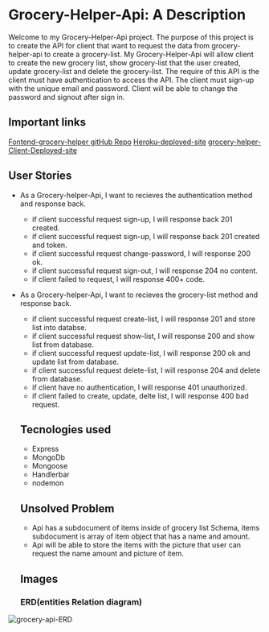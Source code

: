 # Grocery-Helper-Api: A Description

Welcome to my Grocery-Helper-Api project. The purpose of this project is to create the API for client that want to request the data from grocery-helper-api to create a grocery-list. My Grocery-Helper-Api will allow client to create the new grocery list, show grocery-list that the user created, update grocery-list and delete the grocery-list. The require of this API is the client must have authentication to access the API. The client must sign-up with the unique email and password. Client will be able to change the password and signout after sign in.

## Important links
<!-- need the web application link -->

[Fontend-grocery-helper gitHub Repo](https://github.com/Nuanjan/grocery-helper-client)
[Heroku-deployed-site](https://pure-thicket-03244.herokuapp.com)
[grocery-helper-Client-Deployed-site](https://nuanjan.github.io/grocery-helper-client/)

## User Stories
* As a Grocery-helper-Api, I want to recieves the authentication method and response back.
    - if client successful request sign-up, I will response back 201 created.
    - if client successful request sign-up, I will response back 201 created and token.
    - if client successful request change-password, I will response 200 ok.
    - if client successful request sign-out, I will response 204 no content.
    - if client failed to request, I will response 400+ code.

* As a Grocery-helper-Api, I want to recieves the grocery-list method and response back.
   - if client successful request create-list, I will response 201 and store list into databse.
   - if client successful request show-list, I will response 200 and show list from database.
   - if client successful request update-list, I will response 200 ok and update list from database.
   - if client successful request delete-list, I will response 204 and delete from database.
   - if client have no authentication, I will response 401 unauthorized.
   - if client failed to create, update, delte list, I will response 400 bad request.

   ## Tecnologies used

   * Express
   * MongoDb
   * Mongoose
   * Handlerbar
   * nodemon

   ## Unsolved Problem
   * Api has a subdocument of items inside of grocery list Schema, items subdocument is array of item object that has a name and amount.
   * Api will be able to store the items with the picture that user can request the name amount and picture of item.

   ## Images

   ### ERD(entities Relation diagram)

![grocery-api-ERD](https://i.imgur.com/ntYRNQm.png)
